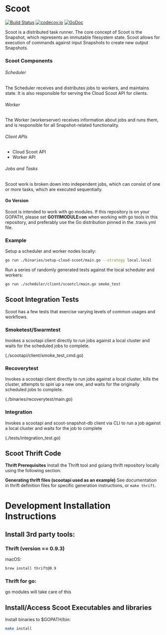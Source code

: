 # Scoot
[![Build Status](https://travis-ci.org/twitter/scoot.svg?branch=master)](https://travis-ci.org/twitter/scoot)
[![codecov.io](https://codecov.io/github/twitter/scoot/coverage.svg?branch=master)](https://codecov.io/gh/twitter/scoot?branch=master)
[![GoDoc](https://godoc.org/github.com/twitter/scoot?status.svg)](https://godoc.org/github.com/twitter/scoot)

Scoot is a distributed task runner.
The core concept of Scoot is the Snapshot, which represents an immutable filesystem state.
Scoot allows for execution of commands against input Snapshots to create new output Snapshots.

### Scoot Components

###### Scheduler

The Scheduler receives and distributes jobs to workers, and maintains state. It is also responsible for serving the Cloud Scoot API for clients.

###### Worker

The Worker (workerserver) receives information about jobs and runs them, and is responsible for all Snapshot-related functionality.

###### Client APIs

* Cloud Scoot API
* Worker API

###### Jobs and Tasks

Scoot work is broken down into independent jobs, which can consist of one or more tasks, which are executed sequentially.

#### Go Version

Scoot is intended to work with go modules. If this repository is on your GOPATH, please set **GO111MODULE=on** when
working with go tools in this repository, and preferably use the Go distribution pinned in the .travis.yml file.

### Example

Setup a scheduler and worker nodes locally:

```sh
go run ./binaries/setup-cloud-scoot/main.go --strategy local.local
```

Run a series of randomly generated tests against the local scheduler and workers:

```sh
go run ./scheduler/client/scootcl/main.go smoke_test
```
## Scoot Integration Tests
Scoot has a few  tests that exercise varying levels of common usages and workflows.

### Smoketest/Swarmtest
Invokes a scootapi client directly to run jobs against a local cluster and waits for the 
scheduled jobs to complete.

(./scootapi/client/smoke_test_cmd.go)

### Recoverytest
Invokes a scootapi client directly to run jobs against a local cluster, kills the cluster, 
attempts to spin up a new one, and waits for the originally scheduled jobs to complete.

(./binaries/recoverytest/main.go)

### Integration
Invokes a scootapi and scoot-snapshot-db client via CLI to run a job against a local cluster 
and waits for the job to complete

(./tests/integration_test.go)

## Scoot Thrift Code
__Thrift Prerequisites__
Install the Thrift tool and golang thrift repository locally using the following section.

__Generating thrift files (scootapi used as an example)__
See documentation in thrift definition files for specific generation instructions, or `make thrift`.

# Development Installation Instructions
## Install 3rd party tools:
### Thrift (version == 0.9.3)
macOS:
```sh
brew install thrift@0.9
```
### Thrift for go:
go modules will take care of this

## Install/Access Scoot Executables and libraries
Install binaries to $GOPATH/bin:

```sh
make install
```

